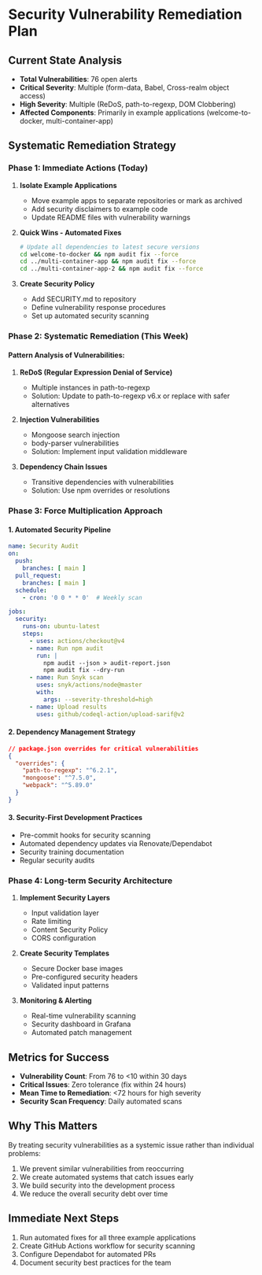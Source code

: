 # Security Vulnerability Remediation Plan

## Current State Analysis
- **Total Vulnerabilities**: 76 open alerts
- **Critical Severity**: Multiple (form-data, Babel, Cross-realm object access)
- **High Severity**: Multiple (ReDoS, path-to-regexp, DOM Clobbering)
- **Affected Components**: Primarily in example applications (welcome-to-docker, multi-container-app)

## Systematic Remediation Strategy

### Phase 1: Immediate Actions (Today)
1. **Isolate Example Applications**
   - Move example apps to separate repositories or mark as archived
   - Add security disclaimers to example code
   - Update README files with vulnerability warnings

2. **Quick Wins - Automated Fixes**
   ```bash
   # Update all dependencies to latest secure versions
   cd welcome-to-docker && npm audit fix --force
   cd ../multi-container-app && npm audit fix --force
   cd ../multi-container-app-2 && npm audit fix --force
   ```

3. **Create Security Policy**
   - Add SECURITY.md to repository
   - Define vulnerability response procedures
   - Set up automated security scanning

### Phase 2: Systematic Remediation (This Week)

#### Pattern Analysis of Vulnerabilities:
1. **ReDoS (Regular Expression Denial of Service)**
   - Multiple instances in path-to-regexp
   - Solution: Update to path-to-regexp v6.x or replace with safer alternatives

2. **Injection Vulnerabilities**
   - Mongoose search injection
   - body-parser vulnerabilities
   - Solution: Implement input validation middleware

3. **Dependency Chain Issues**
   - Transitive dependencies with vulnerabilities
   - Solution: Use npm overrides or resolutions

### Phase 3: Force Multiplication Approach

#### 1. Automated Security Pipeline
```yaml
name: Security Audit
on:
  push:
    branches: [ main ]
  pull_request:
    branches: [ main ]
  schedule:
    - cron: '0 0 * * 0'  # Weekly scan

jobs:
  security:
    runs-on: ubuntu-latest
    steps:
      - uses: actions/checkout@v4
      - name: Run npm audit
        run: |
          npm audit --json > audit-report.json
          npm audit fix --dry-run
      - name: Run Snyk scan
        uses: snyk/actions/node@master
        with:
          args: --severity-threshold=high
      - name: Upload results
        uses: github/codeql-action/upload-sarif@v2
```

#### 2. Dependency Management Strategy
```json
// package.json overrides for critical vulnerabilities
{
  "overrides": {
    "path-to-regexp": "^6.2.1",
    "mongoose": "^7.5.0",
    "webpack": "^5.89.0"
  }
}
```

#### 3. Security-First Development Practices
- Pre-commit hooks for security scanning
- Automated dependency updates via Renovate/Dependabot
- Security training documentation
- Regular security audits

### Phase 4: Long-term Security Architecture

1. **Implement Security Layers**
   - Input validation layer
   - Rate limiting
   - Content Security Policy
   - CORS configuration

2. **Create Security Templates**
   - Secure Docker base images
   - Pre-configured security headers
   - Validated input patterns

3. **Monitoring & Alerting**
   - Real-time vulnerability scanning
   - Security dashboard in Grafana
   - Automated patch management

## Metrics for Success
- **Vulnerability Count**: From 76 to <10 within 30 days
- **Critical Issues**: Zero tolerance (fix within 24 hours)
- **Mean Time to Remediation**: <72 hours for high severity
- **Security Scan Frequency**: Daily automated scans

## Why This Matters
By treating security vulnerabilities as a systemic issue rather than individual problems:
1. We prevent similar vulnerabilities from reoccurring
2. We create automated systems that catch issues early
3. We build security into the development process
4. We reduce the overall security debt over time

## Immediate Next Steps
1. Run automated fixes for all three example applications
2. Create GitHub Actions workflow for security scanning
3. Configure Dependabot for automated PRs
4. Document security best practices for the team
